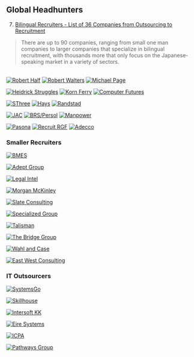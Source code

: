 
## Global Headhunters

7.  [Bilingual Recruiters - List of 36 Companies from Outsourcing to Recruitment](Japan/recruiters/36recruiters.md) 
> There are up to 90 companies, ranging from small one man companies to larger companies that specialize in bilingual recruitment, with thousands more that only focus on the Japanese-speaking market in a variety of sectors.

|       |      |      |
| ----  | ---- | ---- |
[![Robert Half](https://all-jp-1.s3-ap-northeast-1.amazonaws.com/img/logos/recruitment/robert_half_logo_svg.svg)](https://www.roberthalf.jp/en) [![Robert Walters](https://all-jp-1.s3-ap-northeast-1.amazonaws.com/img/logos/recruitment/robert_walters_logo_svg.svg)](https://www.robertwalters.co.jp/en/) [![Michael Page](https://all-jp-1.s3-ap-northeast-1.amazonaws.com/img/logos/recruitment/michael_page_logo_svg.svg)](http://www.michaelpage.co.jp/en)

[![Heidrick Struggles](https://all-jp-1.s3-ap-northeast-1.amazonaws.com/img/logos/recruitment/heidrick_struggles_logo_svg.svg)](http://www.heidrickstruggles.com) [![Korn Ferry](https://all-jp-1.s3-ap-northeast-1.amazonaws.com/img/logos/recruitment/korn_ferry_logo_svg.svg)](http://www.kornferry.com) [![Computer Futures](https://all-jp-1.s3-ap-northeast-1.amazonaws.com/img/logos/recruitment/computer_futures_logo_svg.svg)](http://www.computerfutures.com)

[![SThree](https://all-jp-1.s3-ap-northeast-1.amazonaws.com/img/logos/recruitment/s_three_logo_svg.svg)](http://www.sthree.com/) [![Hays](https://all-jp-1.s3-ap-northeast-1.amazonaws.com/img/logos/recruitment/hays_logo_svg.svg)](http://www.hays.co.jp/en/) [![Randstad](https://all-jp-1.s3-ap-northeast-1.amazonaws.com/img/logos/recruitment/randstad_logo_svg.svg)](http://www.randstad.co.jp/)

[![JAC](https://all-jp-1.s3-ap-northeast-1.amazonaws.com/img/logos/recruitment/jac_logo_svg.svg)](http://www.jac-recruitment.jp/) [![BRS/Persol](https://all-jp-1.s3-ap-northeast-1.amazonaws.com/img/logos/recruitment/brs_persol_logo_svg.svg)](https://brs-p.jp/) [![Manpower](https://all-jp-1.s3-ap-northeast-1.amazonaws.com/img/logos/recruitment/manpower_logo_svg.svg)](http://www.manpowergroup.jp/english/)

[![Pasona](https://all-jp-1.s3-ap-northeast-1.amazonaws.com/img/logos/recruitment/pasona_logo_svg.svg)](http://www.pasonagroup.co.jp/english/) [![Recruit RGF](https://all-jp-1.s3-ap-northeast-1.amazonaws.com/img/logos/recruitment/recruit_rgf_logo_svg.svg)](http://www.recruit-rgf.com/company/group/japan) [![Adecco](https://all-jp-1.s3-ap-northeast-1.amazonaws.com/img/logos/recruitment/adecco_logo_svg.svg)](http://www.adecco.co.jp/english/)


### Smaller Recruiters
[![BMES]()](http://www.bmes.com)

[![Adept Group]()](http://www.adept-grp.com/en/)

[![Legal Intel]()](http://www.legal-intel.com/)

[![Morgan McKinley]()](http://www.morganmckinley.co.jp/en)

[![Slate Consulting]()](http://www.slate.co.jp/)

[![Specialized Group]()](http://www.specialized-group.com/en/Default.aspx)

[![Talisman]()](https://www.talisman-corporation.com/en/)

[![The Bridge Group]()](http://www.bridgegroup.co.jp/ )

[![Wahl and Case]()](http://www.wahlandcase.us/)

[![East West Consulting]()](http://www.ewc.co.jp/DefaultEN.aspx)

### IT Outsourcers
[![SystemsGo]()](http://www.systemsgo.asia)

[![Skillhouse]()](http://www.skillhouse.co.jp/en/)

[![Intersoft KK]()](http://intersoftkk.com/)

[![Eire Systems]()](http://eiresystems.com/)

[![ICPA]()](http://www.icpa.com/)

[![Pathways Group]()](https://www.pathways-group.com/en)


